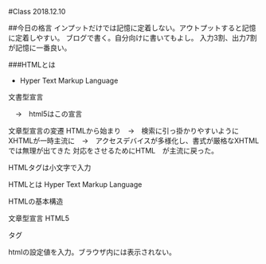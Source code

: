 #Class 2018.12.10

##今日の格言
インプットだけでは記憶に定着しない。アウトプットすると記憶に定着しやすい。
ブログで書く。自分向けに書いてもよし。
入力3割、出力7割が記憶に一番良い。

###HTMLとは
  - Hyper Text Markup Language
  
  文書型宣言
  <!DOCTYPE html>　→　html5はこの宣言
  文章型宣言の変遷
  HTMLから始まり　→　検索に引っ掛かりやすいようにXHTMLが一時主流に　→　アクセスデバイスが多様化し、書式が厳格なXHTMLでは無理が出てきた
  対応をさせるためにHTML　が主流に戻った。
  
  HTMLタグは小文字で入力
  
  
  


HTMLとは
Hyper Text Markup Language

HTMLの基本構造

文章型宣言
HTML5
<!DOCTYPE html>

タグ
<html>
<head>htmlの設定値を入力。ブラウザ内には表示されない。
<title>ブラウザのタブに表示される
head内に記述
お気に入り登録時のデフォルトの名前となる。
サイト名とページの概要も含めて記述したほうがよい。
ページとアクセス数に影響がある。

<h1>
<p>
<br>改行
XTHMLの場合
<br /> 半角スペース
などなど
googleの「日本語のページを検索」は<html lang="ja">を見ている




属性
<h1 style="color:red;">
複数書くときはスペース区切り

metaタグ
そのデータに関する、headタグ内に書く
<meta charset="UTF-8"> 文字コードの指定



Line内にURLリンクを張ると内容や画像などが簡易的に表示される→OGPを使用している
OGP とは Open Graph Protocol 
https://digitalidentity.co.jp/blog/seo/ogp-share-setting.html
metaタグ内にOGPを記載している。
  
